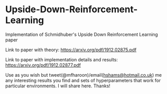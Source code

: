 # Upside-Down-Reinforcement-Learning
Implementation of Schmidhuber's Upside Down Reinforcement Learning paper

Link to paper with theory: https://arxiv.org/pdf/1912.02875.pdf

Link to paper with implementation details and results: https://arxiv.org/pdf/1912.02877.pdf

Use as you wish but tweet(@mfharoon)/email(hshams@hotmail.co.uk) me any interesting results you find and sets of hyperparameters that work for particular environments. I will share here. Thanks!
